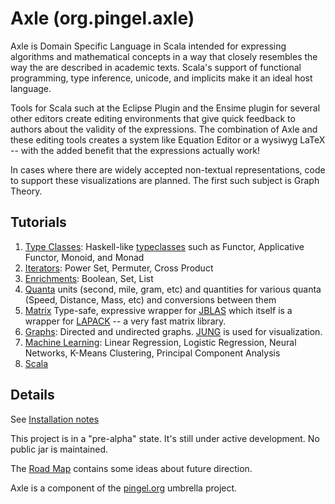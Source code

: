 
Axle (org.pingel.axle)
======================

Axle is Domain Specific Language in Scala intended for expressing
algorithms and mathematical concepts in a way that closely
resembles the way the are described in academic texts.
Scala's support of functional programming, type inference, unicode,
and implicits make it an ideal host language.

Tools for Scala such at the Eclipse Plugin and the Ensime plugin for
several other editors create editing environments that give quick
feedback to authors about the validity of the expressions.
The combination of Axle and these editing tools creates a system
like Equation Editor or a wysiwyg LaTeX --
with the added benefit that the expressions actually work!

In cases where there are widely accepted non-textual representations,
code to support these visualizations are planned.
The first such subject is Graph Theory.

Tutorials
---------

1. [Type Classes](doc/TutorialTypeClasses.md): Haskell-like [typeclasses](http://www.haskell.org/haskellwiki/Typeclassopedia) such as Functor, Applicative Functor, Monoid, and Monad
1. [Iterators](doc/TutorialIterators.md): Power Set, Permuter, Cross Product
1. [Enrichments](doc/TutorialEnrichments.md): Boolean, Set, List
1. [Quanta](doc/TutorialQuantum.md) units (second, mile, gram, etc) and quantities for various quanta (Speed, Distance, Mass, etc) and conversions between them
1. [Matrix](doc/TutorialMatrix.md) Type-safe, expressive wrapper for [JBLAS](http://jblas.org/) which itself is a wrapper for [LAPACK](http://www.netlib.org/lapack/) -- a very fast matrix library.
1. [Graphs](doc/TutorialGraph.md): Directed and undirected graphs.  [JUNG](http://jung.sourceforge.net/) is used for visualization.
1. [Machine Learning](doc/TutorialMachineLearning.md): Linear Regression, Logistic Regression, Neural Networks, K-Means Clustering, Principal Component Analysis
1. [Scala](doc/TutorialScala.md)

Details
-------

See [Installation notes](doc/Installation.md)

This project is in a "pre-alpha" state.
It's still under active development.  No public jar is maintained.

The [Road Map](doc/RoadMap.md) contains some ideas about future direction.

Axle is a component of the [pingel.org](./) umbrella project.
